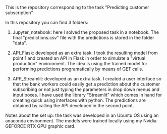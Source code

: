 This is the repository corresponding to the task "Predicting customer subscription"

In this repository you can find 3 folders:

1) Jupyter_notebook: here I solved the proposed task in a notebook. The final "predictions.csv" file with the predictions is stored in the folder "data".

2) API_Flask: developed as an extra task. I took the resulting model from point 1 and created an API in Flask in order to simulate a "virtual production" environment. The idea is using the trained model for performing predictions programatically by means of GET calls.

3) APP_Streamlit: developed as an extra task. I created a user interface so that the bank workers could easily get a prediction about the customer subscribing or not just typing the parameters in drop down menus and input boxes. I have used the library "Streamlit" which comes in hand for creating quick using interfaces with python. The predictions are obtained by calling the API developed in the second point.


Notes about the set up: the task was developed in an Ubuntu OS using an anaconda environment. The models were trained locally using my Nvidia GEFORCE RTX GPU graphic card.